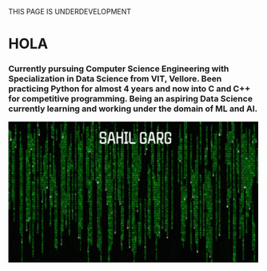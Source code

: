 THIS PAGE IS UNDERDEVELOPMENT
<html>
<body>
 <h1>HOLA</h1>
 <h3>Currently pursuing Computer Science Engineering with Specialization in Data Science from VIT, Vellore. Been practicing Python for almost 4 years and now into C and C++ for competitive programming. Being an aspiring Data Science currently learning and working under the domain of ML and AI.</h3>
 <img src="final.gif" width="500" align="center">
</body>
</html>
<!---
sahilgarg201/sahilgarg201 is a ✨ special ✨ repository because its `README.md` (this file) appears on your GitHub profile.
You can click the Preview link to take a look at your changes.
--->

